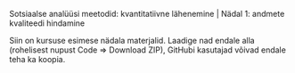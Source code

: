 Sotsiaalse analüüsi meetodid: kvantitatiivne lähenemine | Nädal 1: andmete kvaliteedi hindamine

Siin on kursuse esimese nädala materjalid. Laadige nad endale alla (rohelisest nupust Code => Download ZIP), GitHubi kasutajad võivad endale teha ka koopia.

